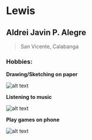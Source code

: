 # Lewis
## Aldrei Javin P. Alegre

> San Vicente, Calabanga

### Hobbies: 

**Drawing/Sketching on paper** 

![alt text](https://artsology.com/blog/wp-content/uploads/2024/03/A-minimalist-tattoo-line-art-of-a-pressed-daisy-an.jpg)

**Listening to music**

![alt text](https://github.com/user-attachments/assets/1cd85f51-d75c-42aa-a69a-a583cbd70d56)

**Play games on phone**

![alt text](https://static1.makeuseofimages.com/wordpress/wp-content/uploads/2022/07/Person-playing-game-on-mobile-phone.jpg?q=50&fit=crop&w=1140&h=&dpr=1.5_)

 
